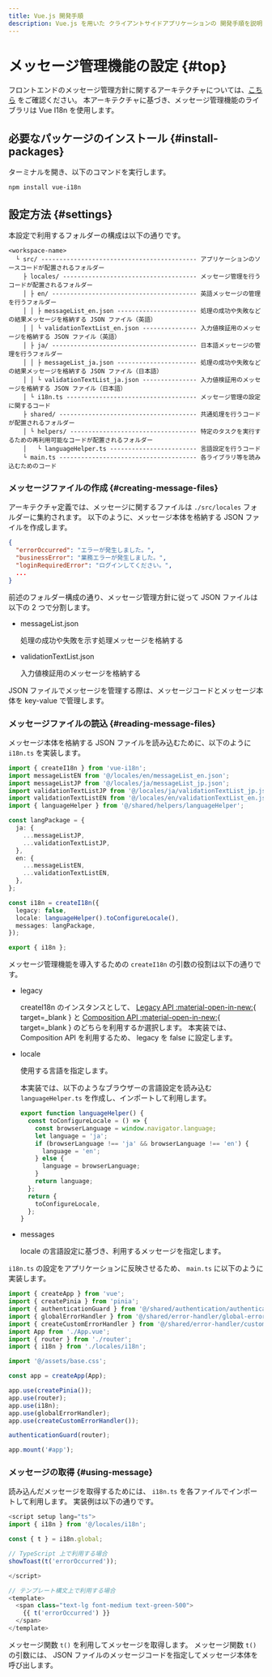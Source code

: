```yaml
---
title: Vue.js 開発手順
description: Vue.js を用いた クライアントサイドアプリケーションの 開発手順を説明します。
---
```


# メッセージ管理機能の設定 {#top}

フロントエンドのメッセージ管理方針に関するアーキテクチャについては、[こちら](../../../app-architecture/client-side-rendering/global-function/message-management-policy.md) をご確認ください。
本アーキテクチャに基づき、メッセージ管理機能のライブラリは Vue I18n を使用します。

## 必要なパッケージのインストール {#install-packages}

ターミナルを開き、以下のコマンドを実行します。

```terminal
npm install vue-i18n
```

## 設定方法 {#settings}

本設定で利用するフォルダーの構成は以下の通りです。

``` terminal linenums="0"
<workspace-name>
  └ src/ ------------------------------------------- アプリケーションのソースコードが配置されるフォルダー
    ├ locales/ ------------------------------------- メッセージ管理を行うコードが配置されるフォルダー
    │ ├ en/ ---------------------------------------- 英語メッセージの管理を行うフォルダー
    │ │ ├ messageList_en.json ---------------------- 処理の成功や失敗などの結果メッセージを格納する JSON ファイル（英語）
    │ │ └ validationTextList_en.json --------------- 入力値検証用のメッセージを格納する JSON ファイル（英語）
    │ ├ ja/ ---------------------------------------- 日本語メッセージの管理を行うフォルダー
    │ │ ├ messageList_ja.json ---------------------- 処理の成功や失敗などの結果メッセージを格納する JSON ファイル（日本語）
    │ │ └ validationTextList_ja.json --------------- 入力値検証用のメッセージを格納する JSON ファイル（日本語）
    │ └ i18n.ts ------------------------------------ メッセージ管理の設定に関するコード
    ├ shared/ -------------------------------------- 共通処理を行うコードが配置されるフォルダー
    │ └ helpers/ ----------------------------------- 特定のタスクを実行するための再利用可能なコードが配置されるフォルダー
    │   └ languageHelper.ts ------------------------ 言語設定を行うコード
    └ main.ts -------------------------------------- 各ライブラリ等を読み込むためのコード
```

### メッセージファイルの作成 {#creating-message-files}

アーキテクチャ定義では、メッセージに関するファイルは `./src/locales` フォルダーに集約されます。
以下のように、メッセージ本体を格納する JSON ファイルを作成します。

``` json title="messageList_jp.json の例"
{
  "errorOccurred": "エラーが発生しました。",
  "businessError": "業務エラーが発生しました。",
  "loginRequiredError": "ログインしてください。",
  ...
}
```

前述のフォルダー構成の通り、メッセージ管理方針に従って JSON ファイルは以下の 2 つで分割します。

- messageList.json

    処理の成功や失敗を示す処理メッセージを格納する

- validationTextList.json

    入力値検証用のメッセージを格納する

JSON ファイルでメッセージを管理する際は、メッセージコードとメッセージ本体を key-value で管理します。

### メッセージファイルの読込 {#reading-message-files}

メッセージ本体を格納する JSON ファイルを読み込むために、以下のように `i18n.ts` を実装します。

``` ts title="i18n.ts"
import { createI18n } from 'vue-i18n';
import messageListEN from '@/locales/en/messageList_en.json';
import messageListJP from '@/locales/ja/messageList_jp.json';
import validationTextListJP from '@/locales/ja/validationTextList_jp.json';
import validationTextListEN from '@/locales/en/validationTextList_en.json';
import { languageHelper } from '@/shared/helpers/languageHelper';

const langPackage = {
  ja: {
    ...messageListJP,
    ...validationTextListJP,
  },
  en: {
    ...messageListEN,
    ...validationTextListEN,
  },
};

const i18n = createI18n({
  legacy: false,
  locale: languageHelper().toConfigureLocale(),
  messages: langPackage,
});

export { i18n };
```

メッセージ管理機能を導入するための `createI18n` の引数の役割は以下の通りです。

- legacy

    <!-- textlint-disable ja-technical-writing/sentence-length -->
    createI18n のインスタンスとして、 [Legacy API :material-open-in-new:](https://vue-i18n.intlify.dev/api/legacy.html){ target=_blank } と [Composition API :material-open-in-new:](https://vue-i18n.intlify.dev/api/composition.html){ target=_blank } のどちらを利用するか選択します。
    本実装では、 Composition API を利用するため、 legacy を false に設定します。
    <!-- textlint-enable ja-technical-writing/sentence-length -->

- locale

    使用する言語を指定します。

    本実装では、以下のようなブラウザーの言語設定を読み込む `languageHelper.ts` を作成し、インポートして利用します。

    ``` ts title="languageHelper.ts"
    export function languageHelper() {
      const toConfigureLocale = () => {
        const browserLanguage = window.navigator.language;
        let language = 'ja';
        if (browserLanguage !== 'ja' && browserLanguage !== 'en') {
          language = 'en';
        } else {
          language = browserLanguage;
        }
        return language;
      };
      return {
        toConfigureLocale,
      };
    }
    ```

- messages

    locale の言語設定に基づき、利用するメッセージを指定します。

`i18n.ts` の設定をアプリケーションに反映させるため、 `main.ts` に以下のように実装します。

``` ts title="main.ts" hl_lines="8 16"
import { createApp } from 'vue';
import { createPinia } from 'pinia';
import { authenticationGuard } from '@/shared/authentication/authentication-guard';
import { globalErrorHandler } from '@/shared/error-handler/global-error-handler';
import { createCustomErrorHandler } from '@/shared/error-handler/custom-error-handler';
import App from './App.vue';
import { router } from './router';
import { i18n } from './locales/i18n';

import '@/assets/base.css';

const app = createApp(App);

app.use(createPinia());
app.use(router);
app.use(i18n);
app.use(globalErrorHandler);
app.use(createCustomErrorHandler());

authenticationGuard(router);

app.mount('#app');
```

### メッセージの取得 {#using-message}

読み込んだメッセージを取得するためには、 `i18n.ts` を各ファイルでインポートして利用します。
実装例は以下の通りです。

``` ts title="メッセージ利用例"
<script setup lang="ts">
import { i18n } from '@/locales/i18n';

const { t } = i18n.global;

// TypeScript 上で利用する場合
showToast(t('errorOccurred'));

</script>

// テンプレート構文上で利用する場合
<template>
  <span class="text-lg font-medium text-green-500">
    {{ t('errorOccurred') }}
  </span>
</template>
```

メッセージ関数 `t()` を利用してメッセージを取得します。
メッセージ関数 `t()` の引数には、 JSON ファイルのメッセージコードを指定してメッセージ本体を呼び出します。
